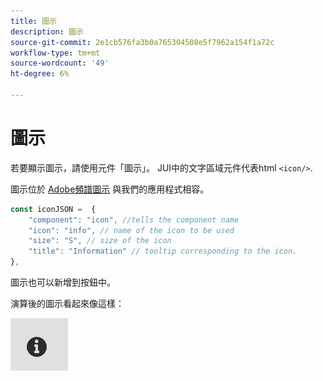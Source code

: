 ```yaml
---
title: 圖示
description: 圖示
source-git-commit: 2e1cb576fa3b0a765304508e5f7962a154f1a72c
workflow-type: tm+mt
source-wordcount: '49'
ht-degree: 6%

---
```


# 圖示

若要顯示圖示，請使用元件「圖示」。
JUI中的文字區域元件代表html `<icon/>`.

圖示位於 [Adobe頻譜圖示](https://spectrum.adobe.com/page/icons/) 與我們的應用程式相容。

```js title="icon.js"
const iconJSON =  {
    "component": "icon", //tells the component name
    "icon": "info", // name of the icon to be used
    "size": "S", // size of the icon
    "title": "Information" // tooltip corresponding to the icon.
},
```

圖示也可以新增到按鈕中。

演算後的圖示看起來像這樣：

![圖示](./imgs/info_icon.png "圖示")
